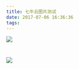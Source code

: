 ```yaml
---
title: 七牛云图片测试
date: 2017-07-06 16:36:36
tags:
---
```

![](http://osluooofp.bkt.clouddn.com/17-7-5/38779107.jpg)
# 
![](http://osluooofp.bkt.clouddn.com/17-7-5/38779107.jpg)